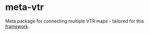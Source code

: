# meta-vtr
Meta package for connecting multiple VTR maps - tailored for this [framework](https://github.com/Zdeeno/pfvtr).
